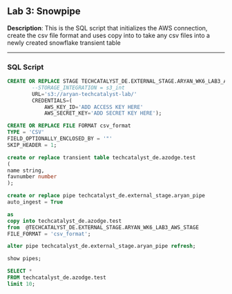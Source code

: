 ## Lab 3: Snowpipe

**Description**: This is the SQL script that initializes the AWS connection, create the csv file format and uses copy into to take any csv files into a newly created snowflake transient table

---
### SQL Script
``` sql
CREATE OR REPLACE STAGE TECHCATALYST_DE.EXTERNAL_STAGE.ARYAN_WK6_LAB3_AWS_STAGE
        --STORAGE_INTEGRATION = s3_int
        URL='s3://aryan-techcatalyst-lab/'
        CREDENTIALS=(
            AWS_KEY_ID='ADD ACCESS KEY HERE' 
            AWS_SECRET_KEY='ADD SECRET KEY HERE');

CREATE OR REPLACE FILE FORMAT csv_format
TYPE = 'CSV'
FIELD_OPTIONALLY_ENCLOSED_BY = '"'
SKIP_HEADER = 1;

create or replace transient table techcatalyst_de.azodge.test
(
name string,
favnumber number
);

create or replace pipe techcatalyst_de.external_stage.aryan_pipe
auto_ingest = True

as 
copy into techcatalyst_de.azodge.test
from  @TECHCATALYST_DE.EXTERNAL_STAGE.ARYAN_WK6_LAB3_AWS_STAGE
FILE_FORMAT = 'csv_format';

alter pipe techcatalyst_de.external_stage.aryan_pipe refresh;

show pipes;

SELECT *
FROM techcatalyst_de.azodge.test
limit 10;
```